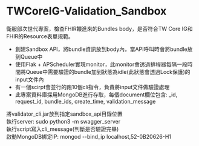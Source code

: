 # TWCoreIG-Validation_Sandbox
衛服部次世代專案，檢查FHIR餵進來的Bundles body，是否符合TW Core IG和FHIR的Resource表單規範。

* 創建Sandbox API，將bundle資訊放到body內，當API呼叫時會將bundle放到Queue中  
* 使用Flak + APScheduler實現monitor，此monitor會透過排程器每隔一段時間將Queue中需要驗證的bundle加到狀態為idle(此狀態會透過Lock保護)的input文件內  
* 有一個scirpt會並行的跑10個cli指令，負責將input文件做驗證處理  
* 此專案資料庫採用MongoDB進行存取，每個document欄位包含: _id, request_id, bundle_ids, create_time, validation_message  

將validator_cli.jar放到指定sandbox_api目錄位置  
執行server: sudo python3 -m swagger_server  
執行script寫入cli_message(判斷是否驗證完畢)     
啟動MongoDB綁定IP: mongod --bind_ip localhost,52-0B20626-H1  
